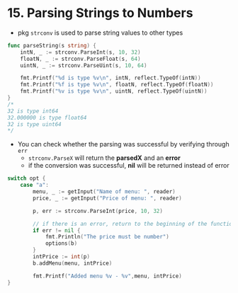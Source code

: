 # 15. Parsing Strings to Numbers

- pkg `strconv` is used to parse string values to other types

```go
func parseString(s string) {
	intN, _ := strconv.ParseInt(s, 10, 32)
	floatN, _ := strconv.ParseFloat(s, 64)
	uintN, _ := strconv.ParseUint(s, 10, 64)

	fmt.Printf("%d is type %v\n", intN, reflect.TypeOf(intN))
	fmt.Printf("%f is type %v\n", floatN, reflect.TypeOf(floatN))
	fmt.Printf("%v is type %v\n", uintN, reflect.TypeOf(uintN))
}
/*
32 is type int64
32.000000 is type float64
32 is type uint64
*/
```

- You can check whether the parsing was successful by verifying through `err`
  - `strconv.ParseX` will return the **parsedX** and an **error**
  - if the conversion was successful, **nil** will be returned instead of error

```go
switch opt {
	case "a":
		menu, _ := getInput("Name of menu: ", reader)
		price, _ := getInput("Price of menu: ", reader)

		p, err := strconv.ParseInt(price, 10, 32)

		// if there is an error, return to the beginning of the function
		if err != nil {
			fmt.Println("The price must be number")
			options(b)
		}
		intPrice := int(p)
		b.addMenu(menu, intPrice)

		fmt.Printf("Added menu %v - %v",menu, intPrice)
}
```

